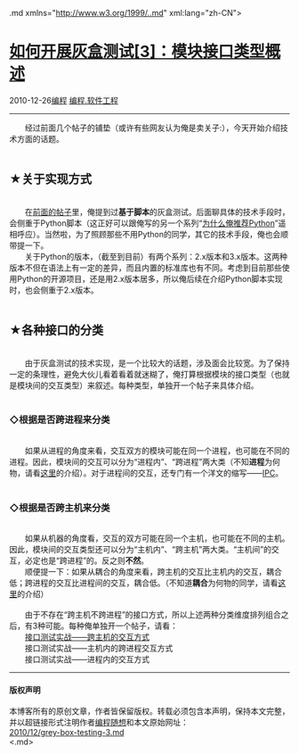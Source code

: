 <!DOCTYPE.md>
.md xmlns="http://www.w3.org/1999/..md" xml:lang="zh-CN">
<head>
<meta http-equiv="Content-Type" content="text.md; charset=utf-8" />
<meta name="generator" content="Python script by program.think@gmail.com" />
<meta name="provider" content="program-think.blogspot.com" />
<link type="text/css" rel="stylesheet" href="../../css/program-think.css" />
<title>如何开展灰盒测试[3]：模块接口类型概述 - 编程随想的博客</title>
</head>
<body>
<div id="main" style="width:100%;">
<h1><a href="../../index.md" title="回到首页">如何开展灰盒测试[3]：模块接口类型概述</a></h1>
<div class="post-info"><span class="date-header">2010-12-26</span><a href="../../tags/E7BC96E7A88B.md" class="tag">编程</a> <a href="../../tags/E7BC96E7A88B.E8BDAFE4BBB6E5B7A5E7A88B.md" class="tag">编程.软件工程</a> </div>
<hr>
<div class="post">
　　经过前面几个帖子的铺垫（或许有些网友认为俺是卖关子:），今天开始介绍技术方面的话题。<!--program-think--><br /><br /><h2>★关于实现方式</h2><br />　　在<a href="../../2010/11/grey-box-testing-1.md" target="_blank">前面的帖子</a>里，俺提到过<b>基于脚本</b>的灰盒测试。后面聊具体的技术手段时，会侧重于Python脚本（这正好可以跟俺写的另一个系列“<a href="../../2009/08/why-choose-python-0-overview.md" target="_blank">为什么俺推荐Python</a>”遥相呼应）。当然啦，为了照顾那些不用Python的同学，其它的技术手段，俺也会顺带提一下。<br />　　关于Python的版本，（截至到目前）有两个系列：2.x版本和3.x版本。这两种版本不但在语法上有一定的差异，而且内置的标准库也有不同。考虑到目前那些使用Python的开源项目，还是用2.x版本居多，所以俺后续在介绍Python脚本实现时，也会侧重于2.x版本。<br /><br /><h2>★各种接口的分类</h2><br />　　由于灰盒测试的技术实现，是一个比较大的话题，涉及面会比较宽。为了保持一定的条理性，避免大伙儿看着看着就迷糊了，俺打算根据模块的接口类型（也就是模块间的交互类型）来叙述。每种类型，单独开一个帖子来具体介绍。<br /><br /><h3>◇根据是否跨进程来分类</h3><br />　　如果从进程的角度来看，交互双方的模块可能在同一个进程，也可能在不同的进程。因此，模块间的交互可以分为“进程内”、“跨进程”两大类（不知<b>进程</b>为何物，请看<a href="http://zh.wikipedia.org/zh-cn/%E8%A1%8C%E7%A8%8B" target="_blank">这里</a>的介绍）。对于进程间的交互，还专门有一个洋文的缩写——<a href="http://en.wikipedia.org/wiki/Inter-process_communication" target="_blank">IPC</a>。<br /><br /><h3>◇根据是否跨主机来分类</h3><br />　　如果从机器的角度看，交互的双方可能在同一个主机，也可能在不同的主机。因此，模块间的交互类型还可以分为“主机内”、“跨主机”两大类。“主机间”的交互，必定也是“跨进程”的。反之则<b>不然</b>。<br />　　顺便提一下：如果从耦合的角度来看，跨主机的交互比主机内的交互，耦合低；跨进程的交互比进程间的交互，耦合低。（不知道<b>耦合</b>为何物的同学，请看<a href="http://www.hudong.com/wiki/%E8%80%A6%E5%90%88" target="_blank">这里</a>的介绍）<br /><br />　　由于不存在“跨主机不跨进程”的接口方式，所以上述两种分类维度排列组合之后，有3种可能。每种俺单独开一个帖子，请看：<br />　　<a href="../../2010/12/grey-box-testing-4.md">接口测试实战——跨主机的交互方式</a><br />　　接口测试实战——主机内的跨进程交互方式<br />　　接口测试实战——进程内的交互方式<div class="blogger-post-footer">
</div>
<hr>
<div class="copyright">
<h4>版权声明</h4>
本博客所有的原创文章，作者皆保留版权。转载必须包含本声明，保持本文完整，并以超链接形式注明作者<a href="mailto:program.think@gmail.com">编程随想</a>和本文原始网址：<br>
<a href="2010/12/grey-box-testing-3.md">2010/12/grey-box-testing-3.md</a>
</div>
</div>
</body>
<.md>
